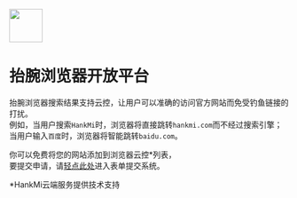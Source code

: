 [<img src="https://www.hankmi.com/favicon.ico" width="60" height="60" align="middle" />](https://www.hankmi.com)

# 抬腕浏览器开放平台

抬腕浏览器搜索结果支持云控，让用户可以准确的访问官方网站而免受钓鱼链接的打扰。  
例如，当用户搜索`HankMi`时，浏览器将直接跳转`hankmi.com`而不经过搜索引擎；当用户输入`百度`时，浏览器将智能跳转`baidu.com`。  
  
你可以免费将您的网站添加到浏览器云控*列表，  
要提交申请，请[轻点此处](https://f.wps.cn/w/TwiZf38L/)进入表单提交系统。  
  
*HankMi云端服务提供技术支持
